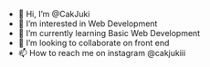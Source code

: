 - 👋 Hi, I’m @CakJuki
- 👀 I’m interested in Web Development
- 🌱 I’m currently learning Basic Web Development
- 💞️ I’m looking to collaborate on front end
- 📫 How to reach me on instagram @cakjukiii

<!---
CakJuki/CakJuki is a ✨ special ✨ repository because its `README.md` (this file) appears on your GitHub profile.
You can click the Preview link to take a look at your changes.
--->
